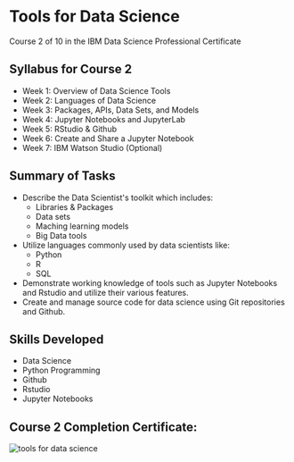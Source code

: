 # Tools for Data Science
Course 2 of 10 in the IBM Data Science Professional Certificate
## Syllabus for Course 2
- Week 1: Overview of Data Science Tools
- Week 2: Languages of Data Science
- Week 3: Packages, APIs, Data Sets, and Models
- Week 4: Jupyter Notebooks and JupyterLab
- Week 5: RStudio & Github
- Week 6: Create and Share a Jupyter Notebook
- Week 7: IBM Watson Studio (Optional)
## Summary of Tasks
- Describe the Data Scientist's toolkit which includes:
  - Libraries & Packages
  - Data sets
  - Maching learning models
  - Big Data tools
- Utilize languages commonly used by data scientists like:
  - Python
  - R
  - SQL
- Demonstrate working knowledge of tools such as Jupyter Notebooks and Rstudio and utilize their various features.
- Create and manage source code for data science using Git repositories and Github.
## Skills Developed
- Data Science
- Python Programming
- Github
- Rstudio
- Jupyter Notebooks
## Course 2 Completion Certificate:
![tools for data science](https://github.com/KailaniBailey/IBM-Data-Science-Professional-Certificate/assets/158431578/b2d8f8bd-80b2-4ce4-8a17-acc062e6371a)
